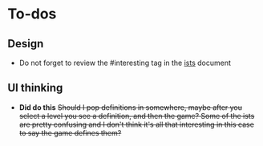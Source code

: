 # To-dos

## Design

- Do not forget to review the #interesting tag in the [ists](./ists.md) document

## UI thinking

- **Did do this** ~~Should I pop definitions in somewhere, maybe after you select a level you see a definition, and then the game? Some of the ists are pretty confusing and I don't think it's all that interesting in this case to say the game defines them?~~